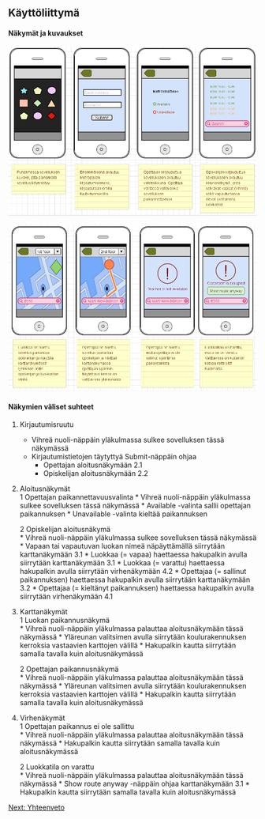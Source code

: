 ## Käyttöliittymä

#### Näkymät ja kuvaukset

![kayttoliittyma](käyttöliittymä_1.png)

![kayttoliittyma](käyttöliittymä_2.png)

#### Näkymien väliset suhteet

1. Kirjautumisruutu </br>
	* Vihreä nuoli-näppäin yläkulmassa sulkee sovelluksen tässä näkymässä
	* Kirjautumistietojen täytyttyä Submit-näppäin ohjaa
		* Opettajan aloitusnäkymään 2.1
		* Opiskelijan aloitusnäkymään 2.2

2. Aloitusnäkymät </br>
	1 Opettajan paikannettavuusvalinta
		* Vihreä nuoli-näppäin yläkulmassa sulkee sovelluksen tässä näkymässä
		* Available -valinta sallii opettajan paikannuksen
		* Unavailable -valinta kieltää paikannuksen

	2 Opiskelijan aloitusnäkymä </br>
		* Vihreä nuoli-näppäin yläkulmassa sulkee sovelluksen tässä näkymässä 
		* Vapaan tai vapautuvan luokan nimeä näpäyttämällä siirrytään karttanäkymään 3.1
		* Luokkaa (= vapaa) haettaessa hakupalkin avulla siirrytään karttanäkymään 3.1
		* Luokkaa (= varattu) haettaessa hakupalkin avulla siirrytään virhenäkymään 4.2
		* Opettajaa (= sallinut paikannuksen) haettaessa hakupalkin avulla siirrytään karttanäkymään 3.2
		* Opettajaa (= kieltänyt paikannuksen) haettaessa hakupalkin avulla siirrytään virhenäkymään 4.1

3. Karttanäkymät </br>
	1 Luokan paikannusnäkymä </br>
		* Vihreä nuoli-näppäin yläkulmassa palauttaa aloitusnäkymään tässä näkymässä 
		* Yläreunan valitsimen avulla siirrytään koulurakennuksen kerroksia vastaavien karttojen välillä
		* Hakupalkin kautta siirrytään samalla tavalla kuin aloitusnäkymässä

	2 Opettajan paikannusnäkymä </br>
		* Vihreä nuoli-näppäin yläkulmassa palauttaa aloitusnäkymään tässä näkymässä
		* Yläreunan valitsimen avulla siirrytään koulurakennuksen kerroksia vastaavien karttojen välillä
		* Hakupalkin kautta siirrytään samalla tavalla kuin aloitusnäkymässä

4. Virhenäkymät </br>
	1 Opettajan paikannus ei ole sallittu </br>
		* Vihreä nuoli-näppäin yläkulmassa palauttaa aloitusnäkymään tässä näkymässä
		* Hakupalkin kautta siirrytään samalla tavalla kuin aloitusnäkymässä

	2 Luokkatila on varattu </br>
		* Vihreä nuoli-näppäin yläkulmassa palauttaa aloitusnäkymään tässä näkymässä
		* Show route anyway -näppäin ohjaa karttanäkymään 3.1
		* Hakupalkin kautta siirrytään samalla tavalla kuin aloitusnäkymässä

[Next: Yhteenveto](https://github.com/sannakas/ohjelmistotuotanto_2014_rakenne/blob/master/7_yhteenveto.md)
